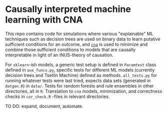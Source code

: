 # Causally interpreted machine learning with CNA

This repo contains code for simulations where various "explainable" ML techniques such as decision trees are used on binary data to learn putative sufficient conditions for an outcome, and [`cna`](https://cran.r-project.org/web/packages/cna/index.html) is used to minimize and combine those sufficient conditions to models that are causally interpretable in light of an INUS-theory of causation.

For `sklearn`-ish models, a generic test setup is defined in `Paramtest` class defined in `aux_funcs.py`, specific tests for different ML models (currently decision trees and Tsetlin Machine) defined as methods. `all_tests.py` for running whatever tests were last tried, expects data sets (generated in `datgen.R`) in `data/`.
Tests for random forests and rule ensembles in other directories, all in `R`.
Translation to `cna` models, minimization, and correctness checks in `cor_check.R` -files in relevant directories.

TO DO: expand, document, automate.
